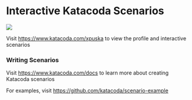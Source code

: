 # Interactive Katacoda Scenarios

[![](http://shields.katacoda.com/katacoda/xpuska/count.svg)](https://www.katacoda.com/xpuska "Get your profile on Katacoda.com")

Visit https://www.katacoda.com/xpuska to view the profile and interactive scenarios

### Writing Scenarios
Visit https://www.katacoda.com/docs to learn more about creating Katacoda scenarios

For examples, visit https://github.com/katacoda/scenario-example
